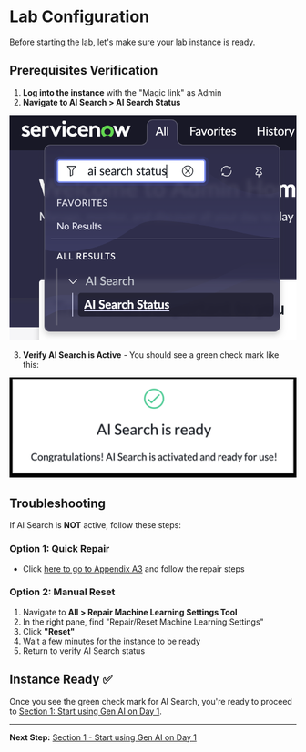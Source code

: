 # Lab Configuration

Before starting the lab, let's make sure your lab instance is ready.

## Prerequisites Verification

1. **Log into the instance** with the "Magic link" as Admin
2. **Navigate to AI Search > AI Search Status**

![AI Search Status](screenshots/ai-search-status.png)

3. **Verify AI Search is Active** - You should see a green check mark like this:

![AI Search Status](screenshots/ai-search-status-green.png)

## Troubleshooting

If AI Search is **NOT** active, follow these steps:

### Option 1: Quick Repair
- Click [here to go to Appendix A3](appendix-a3-ai-search-setup.md) and follow the repair steps

### Option 2: Manual Reset
1. Navigate to **All > Repair Machine Learning Settings Tool**
2. In the right pane, find "Repair/Reset Machine Learning Settings"
3. Click **"Reset"**
4. Wait a few minutes for the instance to be ready
5. Return to verify AI Search status

## Instance Ready ✅

Once you see the green check mark for AI Search, you're ready to proceed to [Section 1: Start using Gen AI on Day 1](section1-start-using-genai.md).

---

**Next Step:** [Section 1 - Start using Gen AI on Day 1](section1-start-using-genai.md)